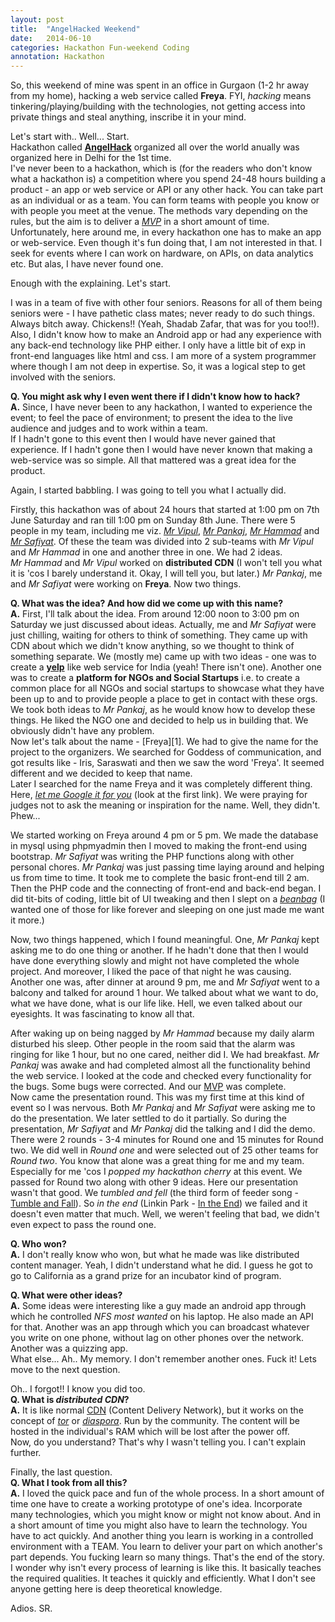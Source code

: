 ```yaml
---
layout: post
title:  "AngelHacked Weekend"
date:   2014-06-10
categories: Hackathon Fun-weekend Coding
annotation: Hackathon
---
```


So, this weekend of mine was spent in an office in Gurgaon (1-2 hr away from my home), hacking a web service called **Freya**. FYI, *hacking* means tinkering/playing/building with the technologies, not getting access into private things and steal anything, inscribe it in your mind.

Let's start with.. Well... Start.  
Hackathon called [**AngelHack**][2] organized all over the world anually was organized here in Delhi for the 1st time.  
I've never been to a hackathon, which is (for the readers who don't know what a hackathon is) a competition where you spend 24-48 hours building a product - an app or web service or API or any other hack. You can take part as an individual or as a team. You can form teams with people you know or with people you meet at the venue. The methods vary depending on the rules, but the aim is to deliver a [*MVP*][10] in a short amount of time.  
Unfortunately, here around me, in every hackathon one has to make an app or web-service. Even though it's fun doing that, I am not interested in that. I seek for events where I can work on hardware, on APIs, on data analytics etc. But alas, I have never found one.

Enough with the explaining. Let's start.

I was in a team of five with other four seniors. Reasons for all of them being seniors were - I have pathetic class mates; never ready to do such things. Always bitch away. Chickens!! (Yeah, Shadab Zafar, that was for you too!!). Also, I didn't know how to make an Android app or had any experience with any back-end technology like PHP either. I only have a little bit of exp in front-end languages like html and css. I am more of a system programmer where though I am not deep in expertise. So, it was a logical step to get involved with the seniors.

**Q. You might ask why I even went there if I didn't know how to hack?**  
**A.** Since, I have never been to any hackathon, I wanted to experience the event; to feel the pace of environment; to present the idea to the live audience and judges and to work within a team.  
If I hadn't gone to this event then I would have never gained that experience. If I hadn't gone then I would have never known that making a web-service was so simple. All that mattered was a great idea for the product.

Again, I started babbling. I was going to tell you what I actually did.

Firstly, this hackathon was of about 24 hours that started at 1:00 pm on 7th June Saturday and ran till 1:00 pm on Sunday 8th June. There were 5 people in my team, including me viz. [*Mr Vipul*][3], [*Mr Pankaj*][4], [*Mr Hammad*][5] and [*Mr Safiyat*][6]. Of these the team was divided into 2 sub-teams with *Mr Vipul* and *Mr Hammad* in one and another three in one. We had 2 ideas.  
*Mr Hammad* and *Mr Vipul* worked on **distributed CDN** (I won't tell you what it is 'cos I barely understand it. Okay, I will tell you, but later.)
*Mr Pankaj*, me and *Mr Safiyat* were working on **Freya**. Now two things.

**Q. What was the idea? And how did we come up with this name?**  
**A.** First, I'll talk about the idea. From around 12:00 noon to 3:00 pm on Saturday we just discussed about ideas. Actually, me and *Mr Safiyat* were just chilling, waiting for others to think of something. They came up with CDN about which we didn't know anything, so we thought to think of something separate. We (mostly me) came up with two ideas - one was to create a [**yelp**][7] like web service for India (yeah! There isn't one). Another one was to create a **platform for NGOs and Social Startups** i.e. to create a common place for all NGOs and social startups to showcase what they have been up to and to provide people a place to get in contact with these orgs.  
We took both ideas to *Mr Pankaj*, as he would know how to develop these things. He liked the NGO one and decided to help us in building that. We obviously didn't have any problem.  
Now let's talk about the name - [Freya][1]. We had to give the name for the project to the organizers. We searched for Goddess of communication, and got results like - Iris, Saraswati and then we saw the word 'Freya'. It seemed different and we decided to keep that name.  
Later I searched for the name Freya and it was completely different thing. Here, [*let me Google it for you*][8] (look at the first link). We were praying for judges not to ask the meaning or inspiration for the name. Well, they didn't. Phew...

We started working on Freya around 4 pm or 5 pm. We made the database in mysql using phpmyadmin then I moved to making the front-end using bootstrap. *Mr Safiyat* was writing the PHP functions along with other personal chores. *Mr Pankaj* was just passing time laying around and helping us from time to time. It took me to complete the basic front-end till 2 am. Then the PHP code and the connecting of front-end and back-end began. I did tit-bits of coding, little bit of UI tweaking and then I slept on a [*beanbag*][9] (I wanted one of those for like forever and sleeping on one just made me want it more.)

Now, two things happened, which I found meaningful. One, *Mr Pankaj* kept asking me to do one thing or another. If he hadn't done that then I would have done everything slowly and might not have completed the whole project. And moreover, I liked the pace of that night he was causing. Another one was, after dinner at around 9 pm, me and *Mr Safiyat* went to a balcony and talked for around 1 hour. We talked about what we want to do, what we have done, what is our life like. Hell, we even talked about our eyesights. It was fascinating to know all that.

After waking up on being nagged by *Mr Hammad* because my daily alarm disturbed his sleep. Other people in the room said that the alarm was ringing for like 1 hour, but no one cared, neither did I. We had breakfast. *Mr Pankaj* was awake and had completed almost all the functionality behind the web service. I looked at the code and checked every functionality for the bugs. Some bugs were corrected. And our [MVP][10] was complete.  
Now came the presentation round. This was my first time at this kind of event so I was nervous. Both *Mr Pankaj* and *Mr Safiyat* were asking me to do the presentation. We later settled to do it partially. So during the presentation, *Mr Safiyat* and *Mr Pankaj* did the talking and I did the demo.  
There were 2 rounds - 3-4 minutes for Round one and 15 minutes for Round two. We did well in *Round one* and were selected out of 25 other teams for *Round two*. You know that alone was a great thing for me and my team. Especially for me 'cos I *popped my hackathon cherry* at this event. We passed for Round two along with other 9 ideas. Here our presentation wasn't that good. We *tumbled and fell* (the third form of feeder song - [Tumble and Fall][11]). So *in the end* (Linkin Park - [In the End][12]) we failed and it doesn't even matter that much. Well, we weren't feeling that bad, we didn't even expect to pass the round one.

**Q. Who won?**  
**A.** I don't really know who won, but what he made was like distributed content manager. Yeah, I didn't understand what he did. I guess he got to go to California as a grand prize for an incubator kind of program.

**Q. What were other ideas?**  
**A.** Some ideas were interesting like a guy made an android app through which he controlled *NFS most wanted* on his laptop. He also made an API for that. Another was an app through which you can broadcast whatever you write on one phone, without lag on other phones over the network. Another was a quizzing app.  
What else... Ah.. My memory. I don't remember another ones. Fuck it! Lets move to the next question.

Oh.. I forgot!! I know you did too.  
**Q. What is *distributed CDN*?**  
**A.** It is like normal [CDN][15] (Content Delivery Network), but it works on the concept of [*tor*][13] or [*diaspora*][14]. Run by the community. The content will be hosted in the individual's RAM which will be lost after the power off.  
Now, do you understand? That's why I wasn't telling you. I can't explain further.

Finally, the last question.  
**Q. What I took from all this?**  
**A.** I loved the quick pace and fun of the whole process. In a short amount of time one have to create a working prototype of one's idea. Incorporate many technologies, which you might know or might not know about. And in a short amount of time you might also have to learn the technology. You have to act quickly.
And another thing you learn is working in a controlled environment with a TEAM. You learn to deliver your part on which another's part depends. You fucking learn so many things. That's the end of the story.
I wonder why isn't every process of learning is like this. It basically teaches the required qualities. It teaches it quickly and efficiently. What I don't see anyone getting here is deep theoretical knowledge.

Adios. SR.


[2]: http://www.angelhack.com/
[3]: https://github.com/vipulnayyar
[4]: https://github.com/Pankaj*ksharma
[5]: https://github.com/Hammad*haleem
[6]: https://github.com/Safiyat*
[7]: http://www.yelp.com/
[8]: http://lmgtfy.com/?q=freya
[9]: http://static.giantbomb.com/uploads/original/7/72889/1487261-king_20beanbag_20__20royal_20vinyl.jpg
[10]: http://en.wikipedia.org/wiki/Minimum_viable_product
[11]: https://www.youtube.com/watch?v=2sVSml7Bk3g
[12]: https://www.youtube.com/watch?v=1yw1Tgj9-VU
[13]: https://www.torproject.org/
[14]: https://joindiaspora.com/
[15]: http://en.wikipedia.org/wiki/Content_delivery_network
